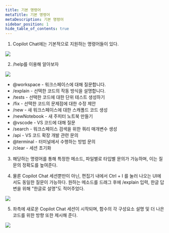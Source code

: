 ```yaml
---
title: 기본 명령어
metaTitle: 기본 명령어
metaDescription: 기본 명령어
sidebar_position: 1
hide_table_of_contents: true
---
```


1. Copilot Chat에는 기본적으로 지원하는 명령어들이 있다.
<div className="img-wrapper">
    <img src={require('@site/static/img/chat-category/cate-1.png').default} />
</div>

2. /help를 이용해 알아보자
<div className="img-wrapper">
    <img src={require('@site/static/img/chat-category/cate-2.png').default} />
</div>

- @workspace - 워크스페이스에 대해 질문합니다.
- /explain - 선택한 코드의 작동 방식을 설명합니다.
- /tests - 선택한 코드에 대한 단위 테스트 생성하기
- /fix - 선택한 코드의 문제점에 대한 수정 제안
- /new - 새 워크스페이스에 대한 스캐폴드 코드 생성
- /newNotebook - 새 주피터 노트북 만들기
- @vscode - VS 코드에 대해 질문
- /search - 워크스페이스 검색을 위한 쿼리 매개변수 생성
- /api - VS 코드 확장 개발 관련 문의
- @terminal - 터미널에서 수행하는 방법 문의
- /clear - 세션 초기화

3. 해당하는 명령어를 통해 특정한 메소드, 파일별로 타입별 문의가 가능하며, 이는 질문의 정확도를 높여준다.

4. 물론 Copilot Chat 세션뿐만이 아닌, 편집기 내에서 Ctrl + I 를 눌러 나오는 UI에서도 동일한 질문이 가능하다.
원하는 메소드를 드래그 후에 /explain 입력, 한글 답변을 위해 "한글로 설명"도 적어주었다.
<div className="img-wrapper">
    <img src={require('@site/static/img/chat-category/cate-3.png').default} />
</div>

5. 좌측에 새로운 Copilot Chat 세션이 시작되며, 함수의 각 구성요소 설명 및 더 나은 코드를 위한 방향 또한 제시해 준다.
<div className="img-wrapper">
    <img src={require('@site/static/img/chat-category/cate-4.png').default} />
</div>
